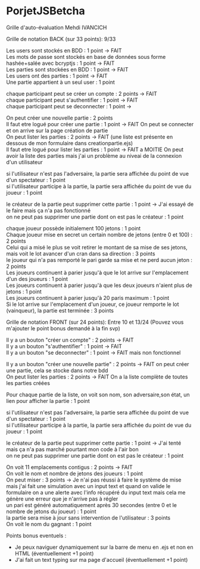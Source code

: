 # PorjetJSBetcha

Grille d'auto-évaluation Mehdi IVANCICH <br>


Grille de notation BACK (sur 33 points): 9/33 <br>

Les users sont stockés en BDD : 1 point -> FAIT <br>
Les mots de passe sont stockés en base de données sous forme hashée+salée avec bcryptjs : 1 point -> FAIT <br>
Les parties sont stockées en BDD : 1 point -> FAIT <br>
Les users ont des parties : 1 point -> FAIT <br>
Une partie appartient à un seul user : 1 point <br>

chaque participant peut se créer un compte : 2 points -> FAIT <br>
chaque participant peut s'authentifier : 1 point -> FAIT <br>
chaque participant peut se deconnecter : 1 point -> <br>

On peut créer une nouvelle partie : 2 points <br>
Il faut etre logué pour créer une partie : 1 point -> FAIT On peut se connecter et on arrive sur la page création de partie <br>
On peut lister les parties : 2 points -> FAIT (une liste est présente en dessous de mon formulaire dans creationpartie.ejs) <br>
Il faut etre logué pour lister les parties : 1 point -> FAIT a MOITIE On peut avoir la liste des parties mais j'ai un problème au niveai de la connexion d'un utilisateur <br>

si l'utilisateur n'est pas l'adversaire, la partie sera affichée du point de vue d'un spectateur : 1 point <br>
si l'utilisateur participe à la partie, la partie sera affichée du point de vue du joueur : 1 point <br>

le créateur de la partie peut supprimer cette partie : 1 point -> J'ai essayé de le faire mais ça n'a pas fonctionné <br>
on ne peut pas supprimer une partie dont on est pas le créateur : 1 point <br>

chaque joueur possède initialement 100 jetons : 1 point <br>
Chaque joueur mise en secret un certain nombre de jetons (entre 0 et 100) : 2 points <br>
Celui qui a misé le plus se voit retirer le montant de sa mise de ses jetons, mais voit le lot avancer d'un cran dans sa direction : 3 points <br>
le joueur qui n'a pas remporté le pari garde sa mise et ne perd aucun jeton : 2 points <br>
Les joueurs continuent à parier jusqu'à que le lot arrive sur l'emplacement d'un des joueurs : 1 point <br>
Les joueurs continuent à parier jusqu'à que les deux joueurs n'aient plus de jetons : 1 point <br>
Les joueurs continuent à parier jusqu'à 20 paris maximum : 1 point <br>
Si le lot arrive sur l'emplacement d'un joueur, ce joueur remporte le lot (vainqueur), la partie est terminée : 3 points <br>


Grille de notation FRONT (sur 24 points): Entre 10 et 13/24 (Pouvez vous m'ajouter le point bonus demandé à la fin svp) <br>

Il y a un bouton "créer un compte" : 2 points -> FAIT <br>
Il y a un bouton "s'authentifier" : 1 point -> FAIT <br>
Il y a un bouton "se deconnecter" : 1 point -> FAIT mais non fonctionnel <br>

Il y a un bouton "créer une nouvelle partie" : 2 points -> FAIT on peut créer une partie, cela se stocke dans notre bdd <br>
On peut lister les parties : 2 points -> FAIT On a la liste complète de toutes les parties créées <br>

Pour chaque partie de la liste, on voit son nom, son adversaire,son état, un lien pour afficher la partie : 1 point <br>

si l'utilisateur n'est pas l'adversaire, la partie sera affichée du point de vue d'un spectateur : 1 point <br>
si l'utilisateur participe à la partie, la partie sera affichée du point de vue du joueur : 1 point <br>

le créateur de la partie peut supprimer cette partie : 1 point -> J'ai tenté mais ça n'a pas marché pourtant mon code à l'air bon <br>
on ne peut pas supprimer une partie dont on est pas le créateur : 1 point <br>

On voit 11 emplacements contigus : 2 points -> FAIT <br>
On voit le nom et nombre de jetons des joueurs : 1 point <br>
On peut miser : 3 points -> Je n'ai pas réussi à faire le système de mise mais j'ai fait une simulation avec un input text et quand on valide le formulaire on a une alerte avec l'info récupéré du input text mais cela me génère une erreur que je n'arrive pas à régler <br>
un pari est généré automatiquement après 30 secondes (entre 0 et le nombre de jetons du joueur) : 1 point <br>
la partie sera mise à jour sans intervention de l'utilisateur : 3 points <br>
On voit le nom du gagnant : 1 point <br>

Points bonus eventuels :
- Je peux naviguer dynamiquement sur la barre de menu en .ejs et non en HTML (éventuellement +1 point) <br>
- J'ai fait un text typing sur ma page d'accueil (éventuellement +1 point) <br>
